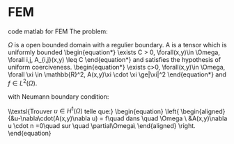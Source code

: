 # FEM
code matlab for FEM
The problem:

$\Omega$ is a open bounded domain with a regulier boundary. A is a tensor which is uniformly bounded
\begin{equation*}
    \exists C > 0, \forall(x,y)\in \Omega, \forall i,j, A_{i,j}(x,y) \leq C
\end{equation*}
and satisfies the hypothesis of uniform coerciveness.
\begin{equation*}
    \exists c>0, \forall(x,y)\in \Omega, \forall \xi \in \mathbb{R}^2, A(x,y)\xi \cdot \xi \ge|\xi|^2
\end{equation*}
and $f \in L^2(\Omega)$.

with Neumann boundary condition:

\\\textsl{Trouver $u \in H^1(\Omega)$  telle que:}
\begin{equation} 
  \left\{
    \begin{aligned}
      {&u-\nabla\cdot(A(x,y)\nabla u) = f\quad dans \quad \Omega \\
      &A(x,y)\nabla u \cdot n =0\quad sur \quad \partial\Omega\\
      \end{aligned}
    \right.
\end{equation}
